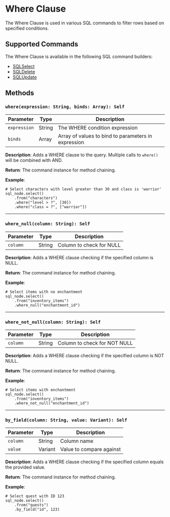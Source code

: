 # Where Clause

The Where Clause is used in various SQL commands to filter rows based on specified conditions.

## Supported Commands

The Where Clause is available in the following SQL command builders:

- [SQLSelect](../SQLSelect.md)
- [SQLDelete](../SQLDelete.md)
- [SQLUpdate](../SQLUpdate.md)

## Methods

### `where(expression: String, binds: Array): Self`
| Parameter    | Type     | Description                                          |
|--------------|----------|------------------------------------------------------|
| `expression` | String   | The WHERE condition expression                       |
| `binds`      | Array    | Array of values to bind to parameters in expression  |

**Description**: Adds a WHERE clause to the query. Multiple calls to `where()` will be combined with AND.

**Return**: The command instance for method chaining.

**Example**:
```gdscript
# Select characters with level greater than 30 and class is 'warrior'
sql_node.select()
    .from("characters")
    .where("level > ?", [30])
    .where("class = ?", ["warrior"])
```

---

### `where_null(column: String): Self`
| Parameter | Type     | Description                    |
|-----------|----------|--------------------------------|
| `column`  | String   | Column to check for NULL       |

**Description**: Adds a WHERE clause checking if the specified column is NULL.

**Return**: The command instance for method chaining.

**Example**:
```gdscript
# Select items with no enchantment
sql_node.select()
    .from("inventory_items")
    .where_null("enchantment_id")
```

---

### `where_not_null(column: String): Self`
| Parameter | Type     | Description                    |
|-----------|----------|--------------------------------|
| `column`  | String   | Column to check for NOT NULL   |

**Description**: Adds a WHERE clause checking if the specified column is NOT NULL.

**Return**: The command instance for method chaining.

**Example**:
```gdscript
# Select items with enchantment
sql_node.select()
    .from("inventory_items")
    .where_not_null("enchantment_id")
```

---

### `by_field(column: String, value: Variant): Self`
| Parameter | Type     | Description                    |
|-----------|----------|--------------------------------|
| `column`  | String   | Column name                    |
| `value`   | Variant  | Value to compare against       |

**Description**: Adds a WHERE clause checking if the specified column equals the provided value.

**Return**: The command instance for method chaining.

**Example**:
```gdscript
# Select quest with ID 123
sql_node.select()
    .from("quests")
    .by_field("id", 123)
```

